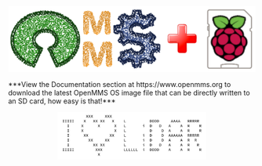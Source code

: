 <p align="center">
<img src="../images/openmms_os.png">
</p>
<p>***View the Documentation section at https://www.openmms.org to download the latest OpenMMS OS image file that can be directly written to an SD card, how easy is that!***</p>
<p align="center">
<img width="60%" src="../images/i_heart_lidar.png">
</p>
